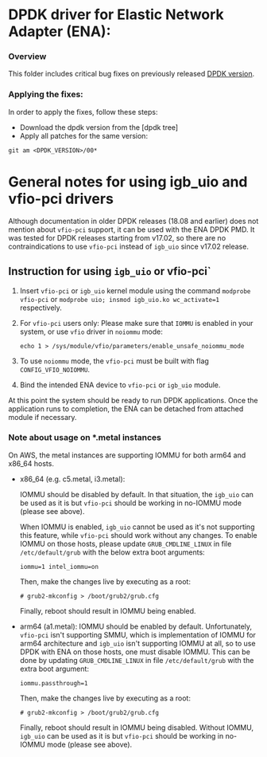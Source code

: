 # DPDK driver for Elastic Network Adapter (ENA):

### Overview

This folder includes critical bug fixes on previously released [DPDK version](https://dpdk.org).

### Applying the fixes:

In order to apply the fixes, follow these steps:
* Download the dpdk version from the [dpdk tree]
* Apply all patches for the same version:
 ```
 git am <DPDK_VERSION>/00*
```
# General notes for using igb_uio and vfio-pci drivers

Although documentation in older DPDK releases (18.08 and earlier) does not
mention about `vfio-pci` support, it can be used with the ENA DPDK PMD. It was
tested for DPDK releases starting from v17.02, so there are no contraindications
to use `vfio-pci` instead of `igb_uio` since v17.02 release.

## Instruction for using `igb_uio` or vfio-pci`

1. Insert `vfio-pci` or `igb_uio` kernel module using the command
   `modprobe vfio-pci` or `modprobe uio; insmod igb_uio.ko wc_activate=1`
   respectively.

1. For `vfio-pci` users only:
   Please make sure that `IOMMU` is enabled in your system,
   or use `vfio` driver in `noiommu` mode:

   ```
   echo 1 > /sys/module/vfio/parameters/enable_unsafe_noiommu_mode
   ```

1. To use `noiommu` mode, the `vfio-pci` must be built with flag
   `CONFIG_VFIO_NOIOMMU`.

1. Bind the intended ENA device to `vfio-pci` or `igb_uio` module.

At this point the system should be ready to run DPDK applications. Once the
application runs to completion, the ENA can be detached from attached module if
necessary.

### Note about usage on *.metal instances

On AWS, the metal instances are supporting IOMMU for both arm64 and x86_64
hosts.

* x86_64 (e.g. c5.metal, i3.metal):

  IOMMU should be disabled by default. In that situation, the `igb_uio` can
  be used as it is but `vfio-pci` should be working in no-IOMMU mode (please
  see above).

  When IOMMU is enabled, `igb_uio` cannot be used as it's not supporting this
  feature, while `vfio-pci` should work without any changes.
  To enable IOMMU on those hosts, please update `GRUB_CMDLINE_LINUX` in file
  `/etc/default/grub` with the below extra boot arguments:

  ```
  iommu=1 intel_iommu=on
  ```

  Then, make the changes live by executing as a root:

  ```
  # grub2-mkconfig > /boot/grub2/grub.cfg
  ```

  Finally, reboot should result in IOMMU being enabled.

* arm64 (a1.metal):
  IOMMU should be enabled by default. Unfortunately, `vfio-pci` isn't
  supporting SMMU, which is implementation of IOMMU for arm64 architecture and
  `igb_uio` isn't supporting IOMMU at all, so to use DPDK with ENA on those
  hosts, one must disable IOMMU. This can be done by updating
  `GRUB_CMDLINE_LINUX` in file `/etc/default/grub` with the extra boot
  argument:

  ```
  iommu.passthrough=1
  ```

  Then, make the changes live by executing as a root:

  ```
  # grub2-mkconfig > /boot/grub2/grub.cfg
  ```

  Finally, reboot should result in IOMMU being disabled.
  Without IOMMU, `igb_uio` can be used as it is but `vfio-pci` should be
  working in no-IOMMU mode (please see above).

